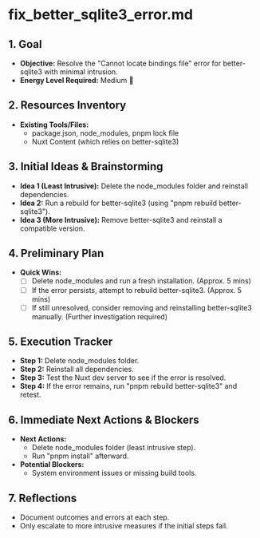 # fix_better_sqlite3_error.md

## 1. Goal
- **Objective:** Resolve the "Cannot locate bindings file" error for better-sqlite3 with minimal intrusion.
- **Energy Level Required:** Medium 🔋

## 2. Resources Inventory
- **Existing Tools/Files:**
  - package.json, node_modules, pnpm lock file
  - Nuxt Content (which relies on better-sqlite3)

## 3. Initial Ideas & Brainstorming
- **Idea 1 (Least Intrusive):** Delete the node_modules folder and reinstall dependencies.
- **Idea 2:** Run a rebuild for better-sqlite3 (using "pnpm rebuild better-sqlite3").
- **Idea 3 (More Intrusive):** Remove better-sqlite3 and reinstall a compatible version.

## 4. Preliminary Plan
- **Quick Wins:**
  - [ ] Delete node_modules and run a fresh installation. (Approx. 5 mins)
  - [ ] If the error persists, attempt to rebuild better-sqlite3. (Approx. 5 mins)
  - [ ] If still unresolved, consider removing and reinstalling better-sqlite3 manually. (Further investigation required)

## 5. Execution Tracker
- **Step 1:** Delete node_modules folder.
- **Step 2:** Reinstall all dependencies.
- **Step 3:** Test the Nuxt dev server to see if the error is resolved.
- **Step 4:** If the error remains, run "pnpm rebuild better-sqlite3" and retest.

## 6. Immediate Next Actions & Blockers
- **Next Actions:**
  - Delete node_modules folder (least intrusive step).
  - Run "pnpm install" afterward.
- **Potential Blockers:**
  - System environment issues or missing build tools.

## 7. Reflections
- Document outcomes and errors at each step.
- Only escalate to more intrusive measures if the initial steps fail. 